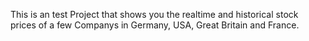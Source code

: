 This is an test Project that shows you the realtime and historical stock prices of a few Companys in Germany, USA, Great Britain and France.